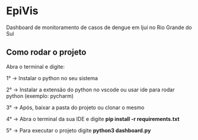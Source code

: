 # EpiVis
Dashboard de monitoramento de casos de dengue em Ijuí no Rio Grande do Sul

## Como rodar o projeto

Abra o terminal e digite:

1° -> Instalar o python no seu sistema

2° -> Instalar a extensão do python no vscode ou usar ide para rodar python (exemplo: pycharm)

3° -> Após, baixar a pasta do projeto ou clonar o mesmo

4° -> Abra o terminal da sua IDE e digite **pip install -r requirements.txt**

5° -> Para executar o projeto digite **python3 dashboard.py**
